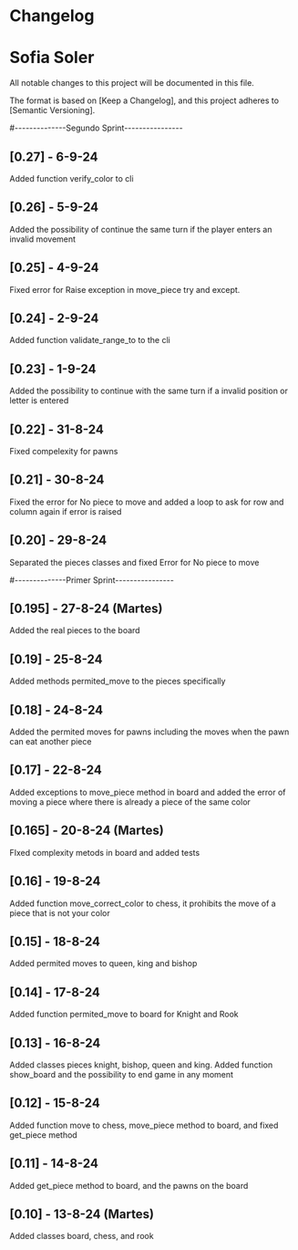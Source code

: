 # Changelog
# Sofia Soler

All notable changes to this project will be documented in this file.

The format is based on [Keep a Changelog],
and this project adheres to [Semantic Versioning].

#--------------Segundo Sprint----------------
## [0.27] - 6-9-24
Added function verify_color to cli

## [0.26] - 5-9-24
Added the possibility of continue the same turn if the player enters an invalid movement

## [0.25] - 4-9-24
Fixed error for Raise exception in move_piece try and except.

## [0.24] - 2-9-24
Added function validate_range_to to the cli

## [0.23] - 1-9-24
Added the possibility to continue with the same turn if a invalid position or letter is entered

## [0.22] - 31-8-24
Fixed compelexity for pawns 

## [0.21] - 30-8-24
Fixed the error for No piece to move and added a loop to ask for row and column again if error is raised

## [0.20] - 29-8-24
Separated the pieces classes and fixed Error for No piece to move


#--------------Primer Sprint----------------
## [0.195] - 27-8-24 (Martes)
Added the real pieces to the board

## [0.19] - 25-8-24
Added methods permited_move to the pieces specifically

## [0.18] - 24-8-24
Added the permited moves for pawns including the moves when the pawn can eat another piece

## [0.17] - 22-8-24
Added exceptions to move_piece method in board and added the error of moving a piece where there is already a piece of the same color

## [0.165] - 20-8-24 (Martes)
FIxed complexity metods in board and added tests

## [0.16] - 19-8-24
Added function move_correct_color to chess, it prohibits the move of a piece that is not your color

## [0.15] - 18-8-24
Added permited moves to queen, king and bishop

## [0.14] - 17-8-24
Added function permited_move to board for Knight and Rook

## [0.13] - 16-8-24
Added classes pieces knight, bishop, queen and king. Added function show_board and the possibility to end game in any moment

## [0.12] - 15-8-24
Added function move to chess, move_piece method to board, and fixed get_piece method

## [0.11] - 14-8-24
Added get_piece method to board, and the pawns on the board

## [0.10] - 13-8-24 (Martes)
Added classes board, chess, and rook